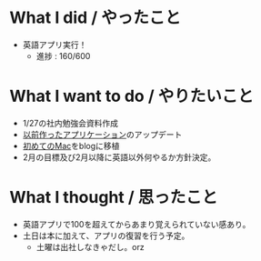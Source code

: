 # What I did / やったこと
- 英語アプリ実行！
  - 進捗 : 160/600

# What I want to do / やりたいこと
- 1/27の社内勉強会資料作成
- [以前作ったアプリケーション](https://github.com/yamap55/guild-story2-search)のアップデート
- [初めてのMac](https://slideck.io/github.com/yamap55/Slide/20170113/first_mac.md#/)をblogに移植
- 2月の目標及び2月以降に英語以外何やるか方針決定。

# What I thought / 思ったこと
- 英語アプリで100を超えてからあまり覚えられていない感あり。
- 土日は本に加えて、アプリの復習を行う予定。
  - 土曜は出社しなきゃだし。orz
